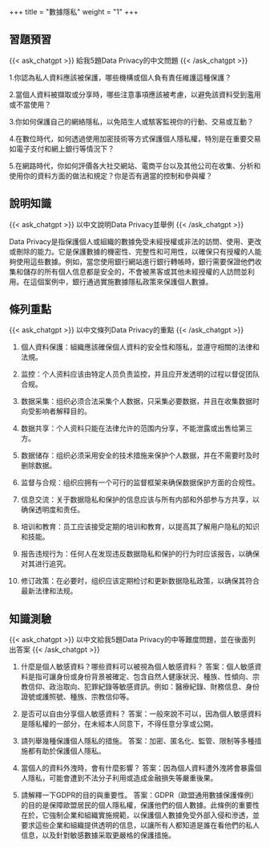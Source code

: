 +++
title = "數據隱私"
weight = "1"
+++
## 習題預習
{{< ask_chatgpt >}}
給我5題Data Privacy的中文問題
{{< /ask_chatgpt >}}

1.你認為私人資料應該被保護，哪些機構或個人負有責任維護這種保護？

2.當個人資料被擷取或分享時，哪些注意事項應該被考慮，以避免該資料受到濫用或不當使用？

3.你如何保護自己的網絡隱私，以免陌生人或駭客監視你的行動、交易或互動？

4.在數位時代，如何透過使用加密技術等方式保護個人隱私權，特別是在重要交易如電子支付和網上銀行等情況下？

5.在網路時代，你如何評價各大社交網站、電商平台以及其他公司在收集、分析和使用你的資料方面的做法和規定？你是否有適當的控制和參與權？   

## 說明知識
{{< ask_chatgpt >}}
以中文說明Data Privacy並舉例
{{< /ask_chatgpt >}}

Data Privacy是指保護個人或組織的數據免受未經授權或非法的訪問、使用、更改或刪除的能力。它是保護數據的機密性、完整性和可用性，以確保只有授權的人能夠使用這些數據。例如，當您使用銀行網站進行銀行轉帳時，銀行需要保證他們收集和儲存的所有個人信息都是安全的，不會被黑客或其他未經授權的人訪問並利用。在這個案例中，銀行通過實施數據隱私政策來保護個人數據。   

## 條列重點
{{< ask_chatgpt >}}
以中文條列Data Privacy的重點
{{< /ask_chatgpt >}}

1. 個人資料保護：組織應該確保個人資料的安全性和隱私，並遵守相關的法律和法規。

2. 监控：个人资料应该由特定人员负责监控，并且应开发透明的过程以督促团队合规。

3. 数据采集：组织必须合法采集个人数据，只采集必要数据，并且在收集数据时向受影响者解释目的。

4. 数据共享：个人资料只能在法律允许的范围内分享，不能泄露或出售给第三方。

5. 数据储存：组织必须采用安全的技术措施来保护个人数据，并在不需要时及时删除数据。

6. 监督与合规：组织应拥有一个可行的监督框架来确保数据保护方面的合规性。

7. 信息交流：关于数据隐私和保护的信息应该与所有内部和外部参与方共享，以确保透明度和责任。

8. 培训和教育：员工应该接受定期的培训和教育，以提高其了解用户隐私的知识和技能。

9. 报告违规行为：任何人在发现违反数据隐私和保护的行为时应该报告，以确保对其进行追究。

10. 修订政策：在必要时，组织应该定期检讨和更新数据隐私政策，以确保其符合最新法律和法规。   

## 知識測驗
{{< ask_chatgpt >}}
以中文給我5題Data Privacy的中等難度問題，並在後面列出答案
{{< /ask_chatgpt >}}

1. 什麼是個人敏感資料？哪些資料可以被視為個人敏感資料？
答案：個人敏感資料是指可讓身份或身份背景被確定、包含自然人健康狀況、種族、性傾向、宗教信仰、政治取向、犯罪紀錄等敏感資訊。例如：醫療紀錄、財務信息、身份證號或護照號、種族、宗教信仰等。

2. 是否可以自由分享個人敏感資料？
答案：一般來說不可以，因為個人敏感資料是隱私權的一部分，在未經本人同意下，不得任意分享或公開。

3. 請列舉幾種保護個人隱私的措施。
答案：加密、匿名化、監管、限制等多種措施都有助於保護個人隱私。

4. 當個人的資料外洩時，會有什麼影響？
答案：因為個人資料遭外洩將會暴露個人隱私，可能會遭到不法分子利用或造成金融損失等嚴重後果。

5. 請解釋一下GDPR的目的與重要性。
答案：GDPR（歐盟通用數據保護條例）的目的是保障歐盟居民的個人隱私權，保護他們的個人數據。此條例的重要性在於，它強制企業和組織實施規範，以保護個人數據免受外部入侵和滲透，並要求這些企業和組織提供透明的信息，以讓所有人都知道是誰在看他們的私人信息，以及針對敏感數據采取更嚴格的保護措施。   


